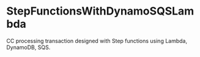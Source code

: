 # StepFunctionsWithDynamoSQSLambda
CC processing transaction designed with Step functions using Lambda, DynamoDB, SQS.
